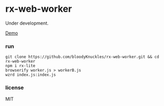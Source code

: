 # rx-web-worker

Under development.

[Demo](http://bloodyknuckles.neocities.org/rx-web-worker/)

### run

```
git clone https://github.com/bloodyKnuckles/rx-web-worker.git && cd rx-web-worker
npm i rx-lite
browserify worker.js > workerB.js
wzrd index.js:index.js
```
### license

MIT
